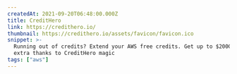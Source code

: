 ```yaml
---
createdAt: 2021-09-20T06:48:00.000Z
title: CreditHero
link: https://credithero.io/
thumbnail: https://credithero.io/assets/favicon/favicon.ico
snippet: >-
  Running out of credits? Extend your AWS free credits. Get up to $2000 / month
  extra thanks to CreditHero magic 
tags: ["aws"]
---
```

